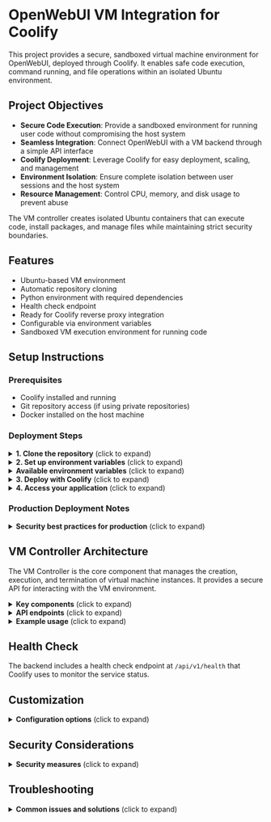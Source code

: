 # OpenWebUI VM Integration for Coolify

This project provides a secure, sandboxed virtual machine environment for OpenWebUI, deployed through Coolify. It enables safe code execution, command running, and file operations within an isolated Ubuntu environment.

## Project Objectives

- **Secure Code Execution**: Provide a sandboxed environment for running user code without compromising the host system
- **Seamless Integration**: Connect OpenWebUI with a VM backend through a simple API interface
- **Coolify Deployment**: Leverage Coolify for easy deployment, scaling, and management
- **Environment Isolation**: Ensure complete isolation between user sessions and the host system
- **Resource Management**: Control CPU, memory, and disk usage to prevent abuse

The VM controller creates isolated Ubuntu containers that can execute code, install packages, and manage files while maintaining strict security boundaries.

## Features

- Ubuntu-based VM environment
- Automatic repository cloning
- Python environment with required dependencies
- Health check endpoint
- Ready for Coolify reverse proxy integration
- Configurable via environment variables
- Sandboxed VM execution environment for running code

## Setup Instructions

### Prerequisites

- Coolify installed and running
- Git repository access (if using private repositories)
- Docker installed on the host machine

### Deployment Steps

<details>
<summary><b>1. Clone the repository</b> (click to expand)</summary>

```bash
git clone https://github.com/yourusername/OpenWebui.git
cd OpenWebui
```
</details>

<details>
<summary><b>2. Set up environment variables</b> (click to expand)</summary>

For security reasons, the `.env` file is not included in the repository. You need to create it based on the provided template:

```bash
# Copy the example environment file
cp .env.example .env

# Edit the environment variables with your actual values
nano .env
```

Make sure to set the following required variables in your `.env` file:

- `COOLIFY_URL`: URL of your Coolify instance
- `COOLIFY_API_KEY`: Your Coolify API key
- `COOLIFY_PROJECT_ID`: ID of your Coolify project

</details>

<details>
<summary><b>Available environment variables</b> (click to expand)</summary>

| Variable | Description | Default |
|----------|-------------|---------|
| VM_PORT | Port for the backend API | 8080 |
| WORKSPACE_DIR | Directory for workspace files | /workspace |
| REPO_URL | URL of the repository to clone | https://github.com/amintt2/OpenWebui.git |
| REPO_BRANCH | Branch of the repository to clone | main |
| API_HOST | Host to bind the API server | 0.0.0.0 |
| API_TIMEOUT | API request timeout in seconds | 120 |
| HOST_PORT | Port exposed on the host machine | 8081 |
| COMMAND_TIMEOUT | Maximum execution time for commands | 3600 |
| OPENWEBUI_SESSION_ID | Unique session identifier | default |
| COOLIFY_URL | URL of your Coolify instance | |
| COOLIFY_API_KEY | Your Coolify API key | |
| COOLIFY_PROJECT_ID | ID of the Coolify project | |
| ENABLE_AUTH | Enable authentication | false |
| MEMORY_LIMIT | Container memory limit | 2048m |
| CPU_LIMIT | Container CPU limit | 1.0 |
| LOG_LEVEL | Logging level | info |
| COOLIFY_HEALTHCHECK_PATH | Path for health check | /api/v1/health |
| COOLIFY_HEALTHCHECK_PORT | Port for health check | 8080 |
</details>

<details>
<summary><b>3. Deploy with Coolify</b> (click to expand)</summary>

- In Coolify dashboard, create a new service
- Select "Docker Compose" as the deployment type
- Point to the directory containing this repository
- Coolify will automatically detect the docker-compose.yml file
- Deploy the service
</details>

<details>
<summary><b>4. Access your application</b> (click to expand)</summary>

Once deployed, Coolify will provide a public URL for your application. The backend API will be available at:

```
https://your-coolify-url.example.com/api/v1/
```
</details>

### Production Deployment Notes

<details>
<summary><b>Security best practices for production</b> (click to expand)</summary>

1. **Never commit the `.env` file to version control**
   - The `.env` file is included in `.gitignore` to prevent accidental commits
   - Always use the `.env.example` as a template and create your own `.env` file

2. **Use strong, unique values for sensitive variables**
   - Generate a strong random string for `JWT_SECRET` if authentication is enabled
   - Use a dedicated API key for Coolify with minimal required permissions

3. **Consider using a secrets management solution**
   - For more advanced deployments, consider using Docker secrets or a dedicated secrets manager
   - Coolify supports environment variable injection from its dashboard
</details>

## VM Controller Architecture

The VM Controller is the core component that manages the creation, execution, and termination of virtual machine instances. It provides a secure API for interacting with the VM environment.

<details>
<summary><b>Key components</b> (click to expand)</summary>

- **Docker Container**: Each VM is a lightweight Docker container based on Ubuntu
- **API Server**: RESTful API for executing commands and managing files
- **Session Management**: Isolation between different user sessions
- **Resource Controls**: Limits on CPU, memory, and execution time
- **Security Boundaries**: Restricted command execution and file access
</details>

<details>
<summary><b>API endpoints</b> (click to expand)</summary>

- `POST /api/v1/execute` - Execute a command in the VM
- `POST /api/v1/write_file` - Write content to a file in the VM
- `GET /api/v1/read_file` - Read content from a file in the VM
- `POST /api/v1/install` - Install a Python package in the VM
</details>

<details>
<summary><b>Example usage</b> (click to expand)</summary>

```python
import requests

# Execute a command
response = requests.post(
    "https://your-coolify-url.example.com/api/v1/execute",
    json={"command": "echo 'Hello World'"}
)
print(response.json())
```
</details>

## Health Check

The backend includes a health check endpoint at `/api/v1/health` that Coolify uses to monitor the service status.

## Customization

<details>
<summary><b>Configuration options</b> (click to expand)</summary>

- To use a different repository, update the `REPO_URL` and `REPO_BRANCH` in the `.env` file
- To add additional dependencies, update the `requirements.txt` file
- To change resource limits, update the `MEMORY_LIMIT` and `CPU_LIMIT` in the `.env` file
- To customize the VM environment, modify the allowed commands in the `VMController` class
</details>

## Security Considerations

<details>
<summary><b>Security measures</b> (click to expand)</summary>

- All VMs run in isolated environments
- File operations are restricted to the workspace directory
- Resource usage is constrained by memory and CPU limits
- Command execution is limited to a predefined set of allowed commands
- Environment variables with sensitive information are not committed to version control
</details>

## Troubleshooting

<details>
<summary><b>Common issues and solutions</b> (click to expand)</summary>

1. Check Coolify logs for error messages
2. Verify that the health check endpoint is responding
3. Ensure your repository is accessible from the Coolify server
4. Check the container logs for any Python errors
5. Verify that the VM controller is properly configured with the correct environment variables
6. Make sure all required environment variables are set in your `.env` file
</details> 